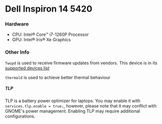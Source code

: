 # Dell Inspiron 14 5420

### Hardware
- CPU: Intel® Core™ i7-1260P Processor
- GPU: Intel® Iris® Xe Graphics

### Other Info
`fwupd` is used to receive firmware updates from vendors. This device is in its [supported devices list](https://fwupd.org/lvfs/devices/)

`thermald` is used to achieve better thermal behaviour

##### TLP
TLP is a battery power optimizer for laptops. You may enable it with `services.tlp.enable = true;`, however, please note that it may conflict with GNOME's power management. Enabling TLP may require additional configurations.
